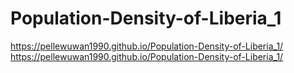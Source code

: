 # Population-Density-of-Liberia_1
https://pellewuwan1990.github.io/Population-Density-of-Liberia_1/
https://pellewuwan1990.github.io/Population-Density-of-Liberia_1/
